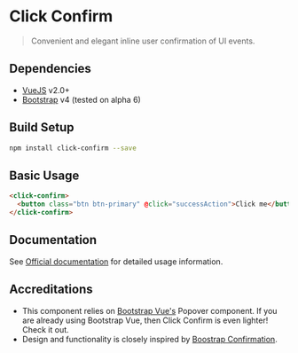 # Click Confirm

> Convenient and elegant inline user confirmation of UI events.

## Dependencies
- [VueJS](https://vuejs.org/) v2.0+
- [Bootstrap](https://v4-alpha.getbootstrap.com/) v4 (tested on alpha 6)

## Build Setup
``` bash
npm install click-confirm --save
```

## Basic Usage
``` html
<click-confirm>
  <button class="btn btn-primary" @click="successAction">Click me</button>
</click-confirm>
```

## Documentation
See [Official documentation](https://sirlamer.github.io/click-confirm/) for detailed usage information.

## Accreditations
- This component relies on [Bootstrap Vue's](https://github.com/bootstrap-vue/bootstrap-vue) Popover component. If you
are already using Bootstrap Vue, then Click Confirm is even lighter! Check it out.
- Design and functionality is closely inspired by [Boostrap Confirmation](http://bootstrap-confirmation.js.org/).